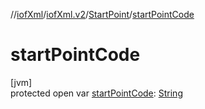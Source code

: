 //[iofXml](../../../index.md)/[iofXml.v2](../index.md)/[StartPoint](index.md)/[startPointCode](start-point-code.md)

# startPointCode

[jvm]\
protected open var [startPointCode](start-point-code.md): [String](https://docs.oracle.com/javase/8/docs/api/java/lang/String.html)
